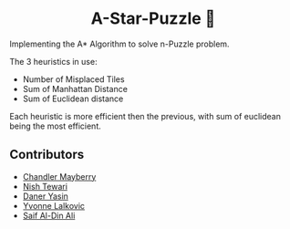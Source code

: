 <h1 align="center">A-Star-Puzzle 🌟</h1>
Implementing the A* Algorithm to solve n-Puzzle problem.


The 3 heuristics in use:
- Number of Misplaced Tiles
- Sum of Manhattan Distance
- Sum of Euclidean distance


Each heuristic is more efficient then the previous, with sum of euclidean being the most efficient.


## Contributors

- [Chandler Mayberry](https://github.com/mainmanchandler)<br/>
- [Nish Tewari](https://github.com/NishTewari)<br/>
- [Daner Yasin](https://github.com/danerkestey)<br/>
- [Yvonne Lalkovic](https://github.com/lalkovicy)<br/>
- [Saif Al-Din Ali](https://github.com/saifaldin14)<br/>
